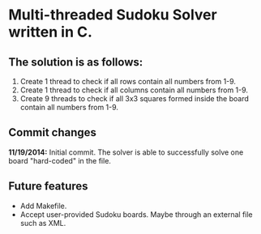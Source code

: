 Multi-threaded Sudoku Solver written in C.
==============

The solution is as follows:
--------------

1. Create 1 thread to check if all rows contain all numbers from 1-9.
2. Create 1 thread to check if all columns contain all numbers from 1-9.
3. Create 9 threads to check if all 3x3 squares formed inside the board contain all numbers from 1-9.

Commit changes
--------------

**11/19/2014:** Initial commit. The solver is able to successfully solve one board "hard-coded" in the file.

Future features
--------------

- Add Makefile.
- Accept user-provided Sudoku boards. Maybe through an external file such as XML.
